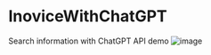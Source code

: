 # InoviceWithChatGPT
Search information with ChatGPT API demo
![image](https://github.com/GodBig/InoviceWithChatGPT/assets/24643769/f6ebe0ce-6330-4524-b68a-5981b07f1d20)
